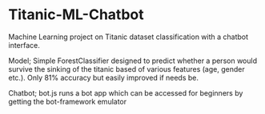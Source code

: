 # Titanic-ML-Chatbot
Machine Learning project on Titanic dataset classification with a chatbot interface.

Model;
Simple ForestClassifier designed to predict whether a person would survive the sinking of the titanic based of various features (age, gender etc.). Only 81% accuracy but easily improved if needs be.

Chatbot;
bot.js runs a bot app which can be accessed for beginners by getting the bot-framework emulator

